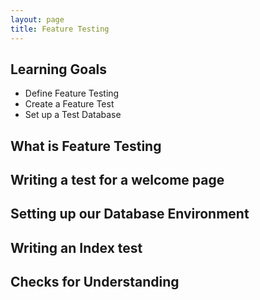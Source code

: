 ```yaml
---
layout: page
title: Feature Testing
---
```


## Learning Goals
* Define Feature Testing
* Create a Feature Test
* Set up a Test Database

## What is Feature Testing

## Writing a test for a welcome page

## Setting up our Database Environment

## Writing an Index test

## Checks for Understanding